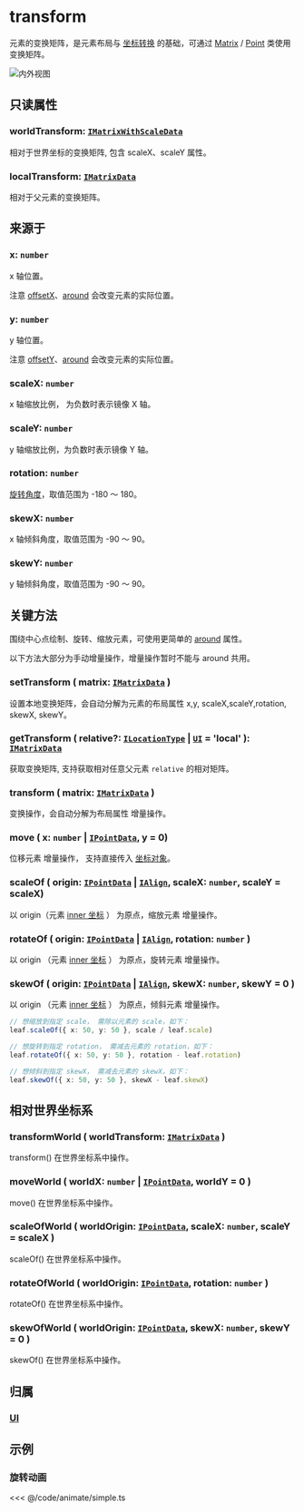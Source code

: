 <script setup>
import Case from '/component/Case.vue'
</script>

# transform

元素的变换矩阵，是元素布局与 [坐标转换](./point/) 的基础，可通过 [Matrix](/reference/math/Matrix.md) / [Point](/reference/math/Point.md) 类使用变换矩阵。

![内外视图](/svg/outer-inner.svg)

## 只读属性

### worldTransform: [`IMatrixWithScaleData`](/api/interfaces/IMatrixWithScaleData.md)

相对于世界坐标的变换矩阵, 包含 scaleX、scaleY 属性。

### localTransform: [`IMatrixData`](/api/interfaces/IMatrixData.md)

相对于父元素的变换矩阵。

## 来源于

### x: `number`

x 轴位置。

注意 [offsetX](/reference/property/layout#偏移属性)、[around](/reference/property/around) 会改变元素的实际位置。

### y: `number`

y 轴位置。

注意 [offsetY](/reference/property/layout#偏移属性)、[around](/reference/property/around) 会改变元素的实际位置。

### scaleX: `number`

x 轴缩放比例， 为负数时表示镜像 X 轴。

### scaleY: `number`

y 轴缩放比例，为负数时表示镜像 Y 轴。

### rotation: `number`

[旋转角度](../interface/math/Math.md#rotation)，取值范围为 -180 ～ 180。

### skewX: `number`

x 轴倾斜角度，取值范围为 -90 ～ 90。

### skewY: `number`

y 轴倾斜角度，取值范围为 -90 ～ 90。

## 关键方法

围绕中心点绘制、旋转、缩放元素，可使用更简单的 [around](./around.md) 属性。

以下方法大部分为手动增量操作，增量操作暂时不能与 around 共用。

### setTransform ( matrix: [`IMatrixData`](/api/interfaces/IMatrixData.md) )

设置本地变换矩阵，会自动分解为元素的布局属性 x,y, scaleX,scaleY,rotation, skewX, skewY。

### getTransform ( relative?: [`ILocationType`](/api/modules.md#ilocationtype) | [`UI`](/reference/display/UI.md) = 'local' ): [`IMatrixData`](/api/interfaces/IMatrixData.md)

获取变换矩阵, 支持获取相对任意父元素 `relative` 的相对矩阵。

### transform ( matrix: [`IMatrixData`](/api/interfaces/IMatrixData.md) )

变换操作，会自动分解为布局属性 <badge>增量操作</badge>。

### move ( x: `number` | [`IPointData`](../interface/math/Math#ipointdata), y = 0)

位移元素 <badge>增量操作</badge>， 支持直接传入 [坐标对象](/reference/interface/math/Math#ipointdata)。

### scaleOf ( origin: [`IPointData`](../interface/math/Math#ipointdata) | [`IAlign`](/reference/interface/math/Math.md#ialign), scaleX: `number`, scaleY = scaleX)

以 origin（元素 [inner 坐标](/guide/basic/coordinate.md) ） 为原点，缩放元素 <badge>增量操作</badge>。

### rotateOf ( origin: [`IPointData`](../interface/math/Math#ipointdata) | [`IAlign`](/reference/interface/math/Math.md#ialign), rotation: `number` )

以 origin （元素 [inner 坐标](/guide/basic/coordinate.md) ） 为原点，旋转元素 <badge>增量操作</badge>。

### skewOf ( origin: [`IPointData`](../interface/math/Math#ipointdata) | [`IAlign`](/reference/interface/math/Math.md#ialign), skewX: `number`, skewY = 0 )

以 origin （元素 [inner 坐标](/guide/basic/coordinate.md) ） 为原点，倾斜元素 <badge>增量操作</badge>。

```ts
// 想缩放到指定 scale， 需除以元素的 scale，如下：
leaf.scaleOf({ x: 50, y: 50 }, scale / leaf.scale)

// 想旋转到指定 rotation， 需减去元素的 rotation，如下：
leaf.rotateOf({ x: 50, y: 50 }, rotation - leaf.rotation)

// 想倾斜到指定 skewX， 需减去元素的 skewX，如下：
leaf.skewOf({ x: 50, y: 50 }, skewX - leaf.skewX)
```

## 相对世界坐标系

### transformWorld ( worldTransform: [`IMatrixData`](/api/interfaces/IMatrixData.md) )

transform() 在世界坐标系中操作。

### moveWorld ( worldX: `number` | [`IPointData`](../interface/math/Math#ipointdata), worldY = 0 )

move() 在世界坐标系中操作。

### scaleOfWorld ( worldOrigin: [`IPointData`](../interface/math/Math#ipointdata), scaleX: `number`, scaleY = scaleX )

scaleOf() 在世界坐标系中操作。

### rotateOfWorld ( worldOrigin: [`IPointData`](../interface/math/Math#ipointdata), rotation: `number` )

rotateOf() 在世界坐标系中操作。

### skewOfWorld ( worldOrigin: [`IPointData`](../interface/math/Math#ipointdata), skewX: `number`, skewY = 0 )

skewOf() 在世界坐标系中操作。

## 归属

### [UI](/reference/display/UI.md#盒子-变换)

## 示例

<case name="RectAnimate" index=0 editor=false></case>

### 旋转动画

<<< @/code/animate/simple.ts
